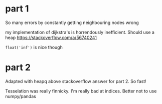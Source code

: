# part 1
So many errors by constantly getting neighbouring nodes wrong

my implementation of dijkstra's is horrendously inefficient. Should use a heap
https://stackoverflow.com/a/56740241

`float('inf')` is nice though

# part 2
Adapted with heapq above stackoverflow answer for part 2. So fast!

Tesselation was really finnicky. I'm really bad at indices. Better not to use numpy/pandas
